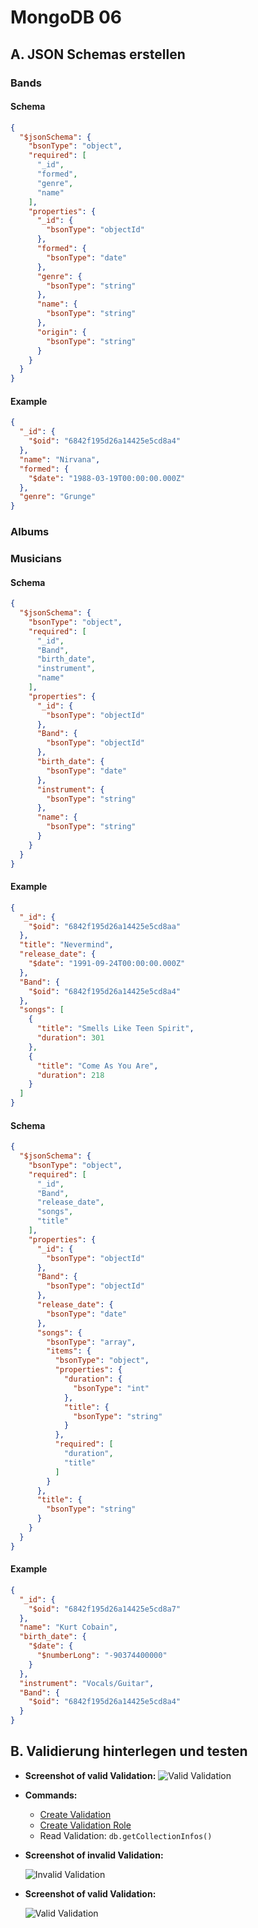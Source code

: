 # MongoDB 06

## A. JSON Schemas erstellen

### Bands

#### Schema

```json
{
  "$jsonSchema": {
    "bsonType": "object",
    "required": [
      "_id",
      "formed",
      "genre",
      "name"
    ],
    "properties": {
      "_id": {
        "bsonType": "objectId"
      },
      "formed": {
        "bsonType": "date"
      },
      "genre": {
        "bsonType": "string"
      },
      "name": {
        "bsonType": "string"
      },
      "origin": {
        "bsonType": "string"
      }
    }
  }
}
```

#### Example

```json
{
  "_id": {
    "$oid": "6842f195d26a14425e5cd8a4"
  },
  "name": "Nirvana",
  "formed": {
    "$date": "1988-03-19T00:00:00.000Z"
  },
  "genre": "Grunge"
}
```

### Albums

### Musicians

#### Schema

```json
{
  "$jsonSchema": {
    "bsonType": "object",
    "required": [
      "_id",
      "Band",
      "birth_date",
      "instrument",
      "name"
    ],
    "properties": {
      "_id": {
        "bsonType": "objectId"
      },
      "Band": {
        "bsonType": "objectId"
      },
      "birth_date": {
        "bsonType": "date"
      },
      "instrument": {
        "bsonType": "string"
      },
      "name": {
        "bsonType": "string"
      }
    }
  }
}
```

#### Example

```json
{
  "_id": {
    "$oid": "6842f195d26a14425e5cd8aa"
  },
  "title": "Nevermind",
  "release_date": {
    "$date": "1991-09-24T00:00:00.000Z"
  },
  "Band": {
    "$oid": "6842f195d26a14425e5cd8a4"
  },
  "songs": [
    {
      "title": "Smells Like Teen Spirit",
      "duration": 301
    },
    {
      "title": "Come As You Are",
      "duration": 218
    }
  ]
}
```

#### Schema

```json
{
  "$jsonSchema": {
    "bsonType": "object",
    "required": [
      "_id",
      "Band",
      "release_date",
      "songs",
      "title"
    ],
    "properties": {
      "_id": {
        "bsonType": "objectId"
      },
      "Band": {
        "bsonType": "objectId"
      },
      "release_date": {
        "bsonType": "date"
      },
      "songs": {
        "bsonType": "array",
        "items": {
          "bsonType": "object",
          "properties": {
            "duration": {
              "bsonType": "int"
            },
            "title": {
              "bsonType": "string"
            }
          },
          "required": [
            "duration",
            "title"
          ]
        }
      },
      "title": {
        "bsonType": "string"
      }
    }
  }
}
```

#### Example

```json
{
  "_id": {
    "$oid": "6842f195d26a14425e5cd8a7"
  },
  "name": "Kurt Cobain",
  "birth_date": {
    "$date": {
      "$numberLong": "-90374400000"
    }
  },
  "instrument": "Vocals/Guitar",
  "Band": {
    "$oid": "6842f195d26a14425e5cd8a4"
  }
}
```

## B. Validierung hinterlegen und testen

- **Screenshot of valid Validation:**
	![Valid Validation](../../../x-res/m/06/valid-validation.png)

- **Commands:**

  - [Create Validation](./collection-validation.mongosh.txt)
  - [Create Validation Role](./collection-validation.mongosh.txt)
  - Read Validation: `db.getCollectionInfos()`

- **Screenshot of invalid Validation:**

	![Invalid Validation](../../../x-res/m/06/invalid-insert.png)

- **Screenshot of valid Validation:**

	![Valid Validation](../../../x-res/m/06/valid-insert.png)
